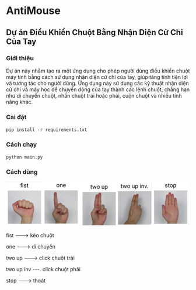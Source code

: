 # AntiMouse
## Dự án Điều Khiển Chuột Bằng Nhận Diện Cử Chỉ Của Tay

### Giới thiệu
Dự án này nhằm tạo ra một ứng dụng cho phép người dùng điều khiển chuột máy tính bằng cách sử dụng nhận diện cử chỉ của tay, giúp tăng tính tiện lợi và tương tác cho người dùng. Ứng dụng này sử dụng các kỹ thuật nhận diện cử chỉ và máy học để chuyển động của tay thành các lệnh chuột, chẳng hạn như di chuyển chuột, nhấn chuột trái hoặc phải, cuộn chuột và nhiều tính năng khác.

### Cài đặt
```
pip install -r requirements.txt
```

### Cách chạy
```
python main.py
```
### Cách dùng
![How use](images/image.png)

fist ---> kéo chuột

one ---> di chuyển 

two up ---> click chuột trái

two up inv ---. click chuột phải

stop ---> thoát


